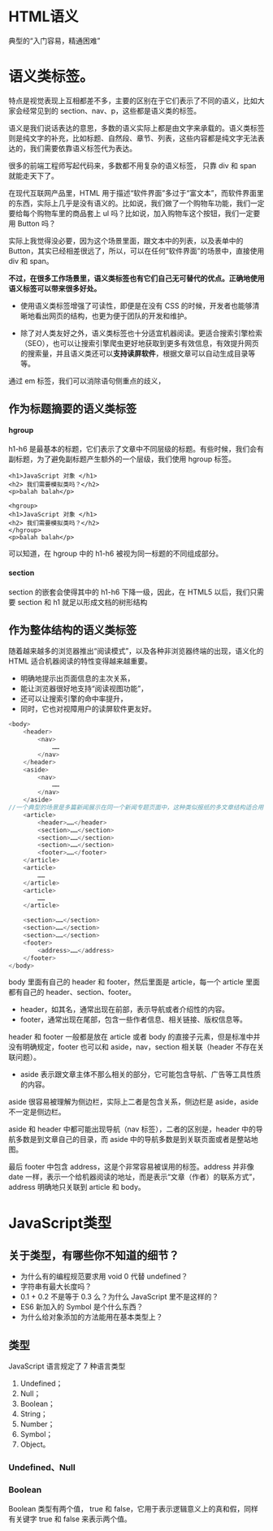 # HTML语义



 典型的“入门容易，精通困难” 

#  语义类标签。 

特点是视觉表现上互相都差不多，主要的区别在于它们表示了不同的语义，比如大家会经常见到的 section、nav、p，这些都是语义类的标签。

语义是我们说话表达的意思，多数的语义实际上都是由文字来承载的。语义类标签则是纯文字的补充，比如标题、自然段、章节、列表，这些内容都是纯文字无法表达的，我们需要依靠语义标签代为表达。

 很多的前端工程师写起代码来，多数都不用复杂的语义标签， 只靠 div 和 span 就能走天下了。 

在现代互联网产品里，HTML 用于描述“软件界面”多过于“富文本”，而软件界面里的东西，实际上几乎是没有语义的。比如说，我们做了一个购物车功能，我们一定要给每个购物车里的商品套上 ul 吗？比如说，加入购物车这个按钮，我们一定要用 Button 吗？

实际上我觉得没必要，因为这个场景里面，跟文本中的列表，以及表单中的 Button，其实已经相差很远了，所以，可以在任何“软件界面”的场景中，直接使用 div 和 span。

**不过，在很多工作场景里，语义类标签也有它们自己无可替代的优点。正确地使用语义标签可以带来很多好处。**

- 使用语义类标签增强了可读性，即便是在没有 CSS 的时候，开发者也能够清晰地看出网页的结构，也更为便于团队的开发和维护。

- 除了对人类友好之外，语义类标签也十分适宜机器阅读。更适合搜索引擎检索（SEO），也可以让搜索引擎爬虫更好地获取到更多有效信息，有效提升网页的搜索量，并且语义类还可以**支持读屏软件**，根据文章可以自动生成目录等等。 

  

 通过 em 标签，我们可以消除语句侧重点的歧义，



## 作为标题摘要的语义类标签

#### hgroup  

 h1-h6 是最基本的标题，它们表示了文章中不同层级的标题。有些时候，我们会有副标题，为了避免副标题产生额外的一个层级，我们使用 hgroup 标签。 

```
<h1>JavaScript 对象 </h1>
<h2> 我们需要模拟类吗？</h2>
<p>balah balah</p>

<hgroup>
<h1>JavaScript 对象 </h1>
<h2> 我们需要模拟类吗？</h2>
</hgroup>
<p>balah balah</p>

```

 可以知道，在 hgroup 中的 h1-h6 被视为同一标题的不同组成部分。 

#### section 

 section 的嵌套会使得其中的 h1-h6 下降一级，因此，在 HTML5 以后，我们只需要 section 和 h1 就足以形成文档的树形结构

## 作为整体结构的语义类标签

 随着越来越多的浏览器推出“阅读模式”，以及各种非浏览器终端的出现，语义化的 HTML 适合机器阅读的特性变得越来越重要。 

+ 明确地提示出页面信息的主次关系，
+ 能让浏览器很好地支持“阅读视图功能”，
+ 还可以让搜索引擎的命中率提升，
+ 同时，它也对视障用户的读屏软件更友好。 

```javascript
<body> 
	<header>
        <nav>
            ……
        </nav>
    </header>
    <aside>
        <nav>
            ……
        </nav>
    </aside>
//一个典型的场景是多篇新闻展示在同一个新闻专题页面中，这种类似报纸的多文章结构适合用 article 来组织
    <article>
        <header>……</header>
        <section>……</section>
        <section>……</section>
        <section>……</section>
        <footer>……</footer>
    </article>
    <article>
        ……
    </article>
    <article>
        ……
    </article>

    <section>……</section>
    <section>……</section>
    <section>……</section>
    <footer>
        <address>……</address>
    </footer>
</body>

```
body 里面有自己的 header 和 footer，然后里面是 article，每一个 article 里面都有自己的 header、section、footer。


- header，如其名，通常出现在前部，表示导航或者介绍性的内容。
- footer，通常出现在尾部，包含一些作者信息、相关链接、版权信息等。

 header 和 footer 一般都是放在 article 或者 body 的直接子元素，但是标准中并没有明确规定，footer 也可以和 aside，nav，section 相关联（header 不存在关联问题）。 

+ aside 表示跟文章主体不那么相关的部分，它可能包含导航、广告等工具性质的内容。 

 aside 很容易被理解为侧边栏，实际上二者是包含关系，侧边栏是 aside，aside 不一定是侧边栏。 

aside 和 header 中都可能出现导航（nav 标签），二者的区别是，header 中的导航多数是到文章自己的目录，而 aside 中的导航多数是到关联页面或者是整站地图。

最后 footer 中包含 address，这是个非常容易被误用的标签。address 并非像 date 一样，表示一个给机器阅读的地址，而是表示“文章（作者）的联系方式”，address 明确地只关联到 article 和 body。







# JavaScript类型

## 关于类型，有哪些你不知道的细节？

- 为什么有的编程规范要求用 void 0 代替 undefined？
- 字符串有最大长度吗？
- 0.1 + 0.2 不是等于 0.3 么？为什么 JavaScript 里不是这样的？
- ES6 新加入的 Symbol 是个什么东西？
- 为什么给对象添加的方法能用在基本类型上？

## 类型

 JavaScript 语言规定了 7 种语言类型 

1. Undefined；
2. Null；
3. Boolean；
4. String；
5. Number；
6. Symbol；
7. Object。



### Undefined、Null







### Boolean

Boolean 类型有两个值， true 和 false，它用于表示逻辑意义上的真和假，同样有关键字 true 和 false 来表示两个值。